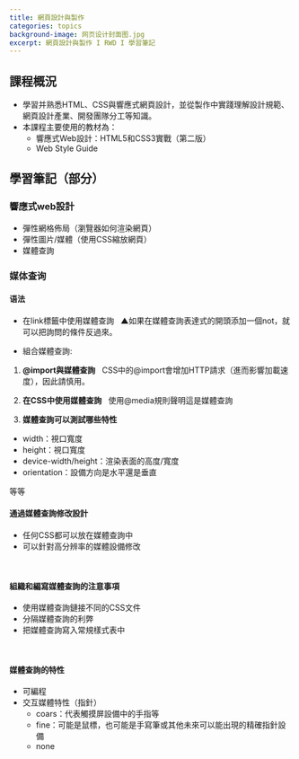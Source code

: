 ```yaml
---
title: 網頁設計與製作
categories: topics
background-image: 网页设计封面图.jpg
excerpt: 網頁設計與製作 I RWD I 學習筆記
---
```


## 課程概況

- 學習并熟悉HTML、CSS與響應式網頁設計，並從製作中實踐理解設計規範、網頁設計產業、開發團隊分工等知識。
- 本課程主要使用的教材為：
   - 響應式Web設計：HTML5和CSS3實戰（第二版）
   - Web Style Guide

## 學習筆記（部分）

### 響應式web設計

- 彈性網格佈局（瀏覽器如何渲染網頁）
- 彈性圖片/媒體（使用CSS縮放網頁）
- 媒體查詢

### 媒体查询

#### 语法

- 在link標籤中使用媒體查詢 
   ▲如果在媒體查詢表達式的開頭添加一個not，就可以把詢問的條件反過來。

- 組合媒體查詢:
   
1. **@import與媒體查詢**
   CSS中的@import會增加HTTP請求（進而影響加載速度），因此請慎用。
   
2. **在CSS中使用媒體查詢**
    使用@media規則聲明這是媒體查詢
   
3. **媒體查詢可以測試哪些特性**
- width：視口寬度
- height：視口寬度
- device-width/height：渲染表面的高度/寬度
- orientation：設備方向是水平還是垂直

等等


#### 通過媒體查詢修改設計

- 任何CSS都可以放在媒體查詢中
- 可以針對高分辨率的媒體設備修改

   
#### 組織和編寫媒體查詢的注意事項

- 使用媒體查詢鏈接不同的CSS文件
- 分隔媒體查詢的利弊
- 把媒體查詢寫入常規樣式表中

   
#### 媒體查詢的特性

- 可編程
- 交互媒體特性（指針）
   
   - coars：代表觸摸屏設備中的手指等
   - fine：可能是鼠標，也可能是手寫筆或其他未來可以能出現的精確指針設備
   - none

